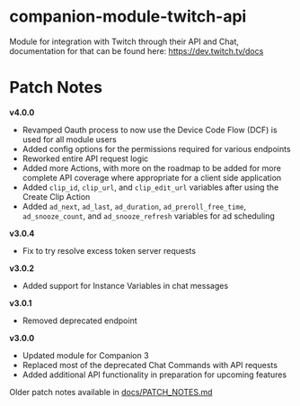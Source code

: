 # companion-module-twitch-api

Module for integration with Twitch through their API and Chat, documentation for that can be found here: https://dev.twitch.tv/docs



# Patch Notes
**v4.0.0**
- Revamped Oauth process to now use the Device Code Flow (DCF) is used for all module users
- Added config options for the permissions required for various endpoints
- Reworked entire API request logic
- Added more Actions, with more on the roadmap to be added for more complete API coverage where appropriate for a client side application
- Added `clip_id`, `clip_url`, and `clip_edit_url` variables after using the Create Clip Action
- Added `ad_next`, `ad_last`, `ad_duration`, `ad_preroll_free_time`, `ad_snooze_count`, and `ad_snooze_refresh` variables for ad scheduling

**v3.0.4**
- Fix to try resolve excess token server requests

**v3.0.2**
- Added support for Instance Variables in chat messages

**v3.0.1**
- Removed deprecated endpoint 

**v3.0.0**
- Updated module for Companion 3
- Replaced most of the deprecated Chat Commands with API requests
- Added additional API functionality in preparation for upcoming features

Older patch notes available in [docs/PATCH_NOTES.md](./docs/PATCH_NOTES.md)
